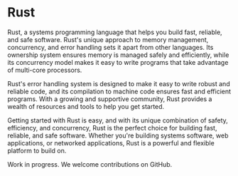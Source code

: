# Rust

Rust, a systems programming language that helps you build fast,
reliable, and safe software. Rust's unique approach to memory management,
concurrency, and error handling sets it apart from other languages. Its
ownership system ensures memory is managed safely and efficiently, while its
concurrency model makes it easy to write programs that take advantage of
multi-core processors.

Rust's error handling system is designed to make it easy to write robust and
reliable code, and its compilation to machine code ensures fast and efficient
programs. With a growing and supportive community, Rust provides a wealth of
resources and tools to help you get started.

Getting started with Rust is easy, and with its unique combination of safety,
efficiency, and concurrency, Rust is the perfect choice for building fast,
reliable, and safe software. Whether you're building systems software, web
applications, or networked applications, Rust is a powerful and flexible
platform to build on.

Work in progress. We welcome contributions on GitHub.